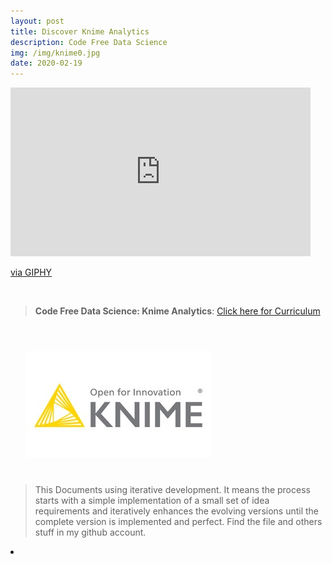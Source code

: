 ```yaml
---
layout: post
title: Discover Knime Analytics
description: Code Free Data Science
img: /img/knime0.jpg
date: 2020-02-19
---
```



<iframe src="https://giphy.com/embed/8qrrHSsrK9xpknGVNF" width="480" height="270" frameBorder="0" class="giphy-embed" allowFullScreen></iframe><p><a href="https://giphy.com/gifs/animation-cartoon-robot-8qrrHSsrK9xpknGVNF">via GIPHY</a></p>
<Br>


> **Code Free Data Science: Knime Analytics**: <a href="https://itsmecevi.github.io/Knime-Analytics/">Click here for Curriculum</a>



<Br>
  
<img class="col one right" src="/img/knime1.jpg" style="padding:25px">

<Br>

> This Documents using iterative development. It means the process starts with a simple implementation of a small set of idea requirements and iteratively enhances the evolving versions until the complete version is implemented and perfect.
> Find the file and others stuff in my github account.


<li>
<a id="icon" href="https://github.com/itsmecevi" target="_blank"><i class="fa fa-github fa-fw fa-2x"></i></a>
</li>
